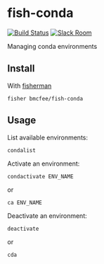 # fish-conda

[![Build Status][travis-badge]][travis-link]
[![Slack Room][slack-badge]][slack-link]

Managing conda environments

## Install

With [fisherman]

```
fisher bmcfee/fish-conda
```

## Usage
List available environments:
```fish
condalist
```

Activate an environment:
```fish
condactivate ENV_NAME
```
or
```fish
ca ENV_NAME
```

Deactivate an environment:
```fish
deactivate
```
or
```fish
cda
```

[travis-link]: https://travis-ci.org/bmcfee/fish-conda
[travis-badge]: https://img.shields.io/travis/bmcfee/fish-conda.svg
[slack-link]: https://fisherman-wharf.herokuapp.com
[slack-badge]: https://fisherman-wharf.herokuapp.com/badge.svg
[fisherman]: https://github.com/fisherman/fisherman
